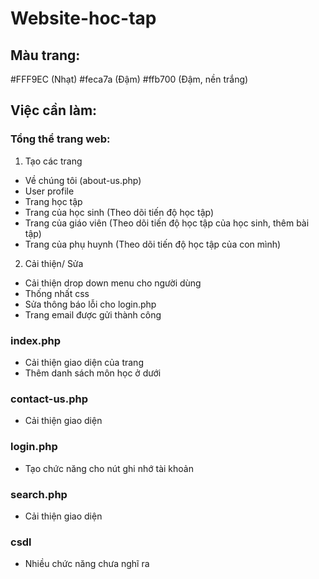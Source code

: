# Website-hoc-tap

## Màu trang: 
#FFF9EC (Nhạt)
#feca7a (Đậm)
#ffb700 (Đậm, nền trắng)

## Việc cần làm:

### Tổng thể trang web:
1. Tạo các trang
- Về chúng tôi (about-us.php)
- User profile
- Trang học tập
- Trang của học sinh (Theo dõi tiến độ học tập)
- Trang của giáo viên (Theo dõi tiến độ học tập của học sinh, thêm bài tập)
- Trang của phụ huynh (Theo dõi tiến độ học tập của con mình)

2. Cải thiện/ Sửa
- Cải thiện drop down menu cho người dùng
- Thống nhất css
- Sửa thông báo lỗi cho login.php
- Trang email được gửi thành công

### index.php
- Cải thiện giao diện của trang
- Thêm danh sách môn học ở dưới

### contact-us.php
- Cải thiện giao diện

### login.php
- Tạo chức năng cho nút ghi nhớ tài khoản

### search.php
- Cải thiện giao diện

### csdl
- Nhiều chức năng chưa nghĩ ra
